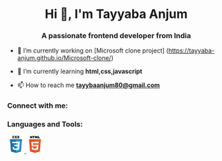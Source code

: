 <h1 align="center">Hi 👋, I'm Tayyaba Anjum</h1>
<h3 align="center">A passionate frontend developer from India</h3>

- 🔭 I’m currently working on [Microsoft clone project] (https://tayyaba-anjum.github.io/Microsoft-clone/)

- 🌱 I’m currently learning **html,css,javascript**

- 📫 How to reach me **tayybaanjum80@gmail.com**

<h3 align="left">Connect with me:</h3>
<p align="left">
</p>

<h3 align="left">Languages and Tools:</h3>
<p align="left"> <a href="https://www.w3schools.com/css/" target="_blank" rel="noreferrer"> <img src="https://raw.githubusercontent.com/devicons/devicon/master/icons/css3/css3-original-wordmark.svg" alt="css3" width="40" height="40"/> </a> <a href="https://www.w3.org/html/" target="_blank" rel="noreferrer"> <img src="https://raw.githubusercontent.com/devicons/devicon/master/icons/html5/html5-original-wordmark.svg" alt="html5" width="40" height="40"/> </a> </p>
